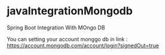 # javaIntegrationMongodb
Spring Boot Integration With MOngo DB

You can setting your account monggo db in link : https://account.mongodb.com/account/login?signedOut=true
